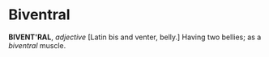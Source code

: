# Biventral

**BIVENT'RAL**, _adjective_ \[Latin bis and venter, belly.\] Having two bellies; as a _biventral_ muscle.
